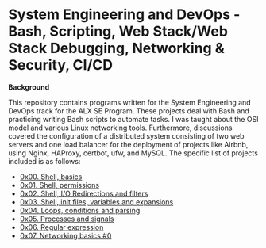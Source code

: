 # System Engineering and DevOps - Bash, Scripting, Web Stack/Web Stack Debugging, Networking & Security, CI/CD

**Background**

This repository contains programs written for the System Engineering and DevOps track for the ALX SE Program. These projects deal with Bash and practicing writing Bash scripts to automate tasks. I was taught about the OSI model and various Linux networking tools. Furthermore, discussions covered the configuration of a distributed system consisting of two web servers and one load balancer for the deployment of projects like Airbnb, using Nginx, HAProxy, certbot, ufw, and MySQL. The specific list of projects included is as follows:

- [0x00. Shell, basics](./0x00-shell_basics)
- [0x01. Shell, permissions](./0x01-shell_permissions)
- [0x02. Shell, I/O Redirections and filters](./0x02-shell_redirections)
- [0x03. Shell, init files, variables and expansions](./0x03-shell_variables_expansions)
- [0x04. Loops, conditions and parsing](./0x04-loops_conditions_and_parsing)
- [0x05. Processes and signals](./0x05-processes_and_signals)
- [0x06. Regular expression](./0x06-regular_expressions)
- [0x07. Networking basics #0](./0x07-networking_basics)
